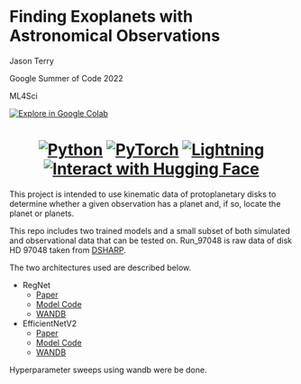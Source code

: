 # Finding Exoplanets with Astronomical Observations

Jason Terry

Google Summer of Code 2022

ML4Sci

<a href="https://drive.google.com/file/d/1BBvAEeTYt2YJq9rdQlGEsI6YQ7pZqJI0/view?usp=sharing"><img alt="Explore in Google Colab" src="https://colab.research.google.com/assets/colab-badge.svg"></a>

<h1 align="center">
  <a href="https://www.python.org/"><img alt="Python" src="https://img.shields.io/badge/-Python 3.7+-blue?style=for-the-badge&logo=python&logoColor=white"></a>
  <a href="https://pytorch.org/get-started/locally/"><img alt="PyTorch" src="https://img.shields.io/badge/-PyTorch 1.8+-ee4c2c?style=for-the-badge&logo=pytorch&logoColor=white"></a>
  <a href="https://pytorchlightning.ai/"><img alt="Lightning" src="https://img.shields.io/badge/-Lightning 1.5+-792ee5?style=for-the-badge&logo=pytorchlightning&logoColor=white"></a>
  <a href="https://huggingface.co/spaces/chlab/interactive_kinematic_planet_detector"><img alt="Interact with Hugging Face" src="https://img.shields.io/badge/Interact%20-HuggingFace-f0cc4c.svg?style=for-the-badge&labelColor=gray"></a>
</h1>

This project is intended to use kinematic data of protoplanetary disks to determine whether a given observation has a planet and, if so, locate the planet or planets.

This repo includes two trained models and a small subset of both simulated and observational data that can be tested on. Run_97048 is raw data of disk HD 97048 taken from [DSHARP](https://almascience.eso.org/almadata/lp/DSHARP/).

The two architectures used are described below.

- RegNet
  - [Paper](https://arxiv.org/abs/2101.00590)
  - [Model Code](https://github.com/pytorch/vision/blob/main/torchvision/models/regnet.py)
  - [WANDB](https://wandb.ai/chlab/All_Coarse_Channels_regnet/sweeps/amna3jsu/overview?workspace=user-jpterry)
- EfficientNetV2
  - [Paper](https://arxiv.org/abs/2104.00298)
  - [Model Code](https://github.com/pytorch/vision/blob/main/torchvision/models/efficientnet.py)
  - [WANDB](https://wandb.ai/chlab/All_Coarse_Channels_efficientnet_v2_s/sweeps/q9fp4awl/overview?workspace=user-jpterry)

Hyperparameter sweeps using wandb were be done.

